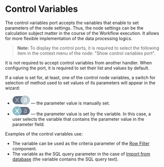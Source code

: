 # Control Variables

The control variables port accepts the variables that enable to set parameters of the node settings. Thus, the node settings can be the calculation subject matter in the course of the Workflow execution. It allows for more flexible implementation of the data processing logics.

> **Note:** To display the control ports, it is required to select the following item in the context menu of the node: "Show control variables port".

It is not required to accept control variables from another handler. When configuring the port, it is required to set their list and values by default.

If a value is set for, at least, one of the control node variables, a switch for selection of method used to set values of its parameters will appear in the wizard:

* ![](../../images/icons/propedit/value_default.svg) — the parameter value is manually set.
* ![](../../images/icons/propedit/variable_default.svg) — the parameter value is set by the variable. In this case, a user selects the variable that contains the parameter value in the parameter field.

Examples of the control variables use:

* The variable can be used as the criteria parameter of the [Row Filter](../../processors/transformation/row-filter/README.md) component.
* The variable as the SQL query parameter in the case of [Import from database](../../integration/import/database.md) (the variable contains the SQL query text).